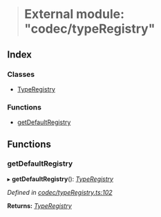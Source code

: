 > # External module: "codec/typeRegistry"

## Index

### Classes

* [TypeRegistry](../classes/_codec_typeregistry_.typeregistry.md)

### Functions

* [getDefaultRegistry](_codec_typeregistry_.md#getdefaultregistry)

## Functions

###  getDefaultRegistry

▸ **getDefaultRegistry**(): *[TypeRegistry](../classes/_codec_typeregistry_.typeregistry.md)*

*Defined in [codec/typeRegistry.ts:102](https://github.com/polkadot-js/api/blob/b9142bc/packages/types/src/codec/typeRegistry.ts#L102)*

**Returns:** *[TypeRegistry](../classes/_codec_typeregistry_.typeregistry.md)*